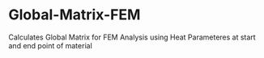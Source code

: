 # Global-Matrix-FEM
Calculates Global Matrix for FEM Analysis using Heat Parameteres at start and end point of material
